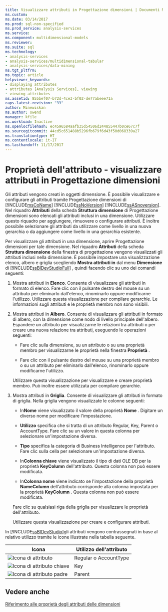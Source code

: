 ```yaml
---
title: Visualizzare attributi in Progettazione dimensioni | Documenti Microsoft
ms.custom: 
ms.date: 03/14/2017
ms.prod: sql-non-specified
ms.prod_service: analysis-services
ms.service: 
ms.component: multidimensional-models
ms.reviewer: 
ms.suite: sql
ms.technology:
- analysis-services
- analysis-services/multidimensional-tabular
- analysis-services/data-mining
ms.tgt_pltfrm: 
ms.topic: article
helpviewer_keywords:
- displaying attributes
- attributes [Analysis Services], viewing
- viewing attributes
ms.assetid: 855bef07-b72d-4ce3-bf02-de77abeee71a
caps.latest.revision: "33"
author: Minewiskan
ms.author: owend
manager: kfile
ms.workload: Inactive
ms.openlocfilehash: ec4596584aafb35d54506d244855447b0ce67c7f
ms.sourcegitcommit: 44cd5c651488b5296fb679f6d43f50d068339a27
ms.translationtype: HT
ms.contentlocale: it-IT
ms.lasthandoff: 11/17/2017
---
```

# <a name="attribute-properties---view-attributes-in-dimension-designer"></a>Proprietà dell'attributo - visualizzare attributi in Progettazione dimensioni
  Gli attributi vengono creati in oggetti dimensione. È possibile visualizzare e configurare gli attributi tramite Progettazione dimensioni di [!INCLUDE[msCoName](../../includes/msconame-md.md)] [!INCLUDE[ssNoVersion](../../includes/ssnoversion-md.md)] [!INCLUDE[ssASnoversion](../../includes/ssasnoversion-md.md)]. Nel riquadro **Attributi** della scheda **Struttura dimensione** di Progettazione dimensioni sono elencati gli attributi inclusi in una dimensione. Utilizzare questo riquadro per aggiungere, rimuovere o configurare attributi. È inoltre possibile selezionare gli attributi da utilizzare come livello in una nuova gerarchia o da aggiungere come livello in una gerarchia esistente.  
  
 Per visualizzare gli attributi in una dimensione, aprire Progettazione dimensioni per tale dimensione. Nel riquadro **Attributi** della scheda **Struttura dimensione**  della finestra di progettazione vengono visualizzati gli attributi inclusi nella dimensione. È possibile impostare una visualizzazione elenco, albero e griglia scegliendo **Mostra attributi in** dal menu **Dimensione** di [!INCLUDE[ssBIDevStudioFull](../../includes/ssbidevstudiofull-md.md)] , quindi facendo clic su uno dei comandi seguenti:  
  
1.  Mostra attributi in **Elenco**. Consente di visualizzare gli attributi in formato di elenco. Fare clic con il pulsante destro del mouse su un attributo per eliminarlo dall'elenco, rinominarlo oppure modificarne l'utilizzo. Utilizzare questa visualizzazione per compilare gerarchie. Le informazioni sugli attributi e le proprietà membro non sono visibili.  
  
2.  Mostra attributi in **Albero**. Consente di visualizzare gli attributi in formato di albero, con la dimensione come nodo di livello principale dell'albero. Espandere un attributo per visualizzarne le relazioni tra attributi o per creare una nuova relazione tra attributi, eseguendo le operazioni seguenti:  
  
    -   Fare clic sulla dimensione, su un attributo o su una proprietà membro per visualizzarne le proprietà nella finestra **Proprietà** .  
  
    -   Fare clic con il pulsante destro del mouse su una proprietà membro o su un attributo per eliminarlo dall'elenco, rinominarlo oppure modificarne l'utilizzo.  
  
     Utilizzare questa visualizzazione per visualizzare e creare proprietà membro. Può inoltre essere utilizzata per compilare gerarchie.  
  
3.  Mostra attributi in **Griglia**. Consente di visualizzare gli attributi in formato di griglia. Nella griglia vengono visualizzate le colonne seguenti:  
  
    -   In**Nome** viene visualizzato il valore della proprietà **Nome** . Digitare un diverso nome per modificare l'impostazione.  
  
    -   **Utilizzo** specifica che si tratta di un attributo Regular, Key, Parent o AccountType. Fare clic su un valore in questa colonna per selezionare un'impostazione diversa.  
  
    -   **Tipo** specifica la categoria di Business Intelligence per l'attributo. Fare clic sulla cella per selezionare un'impostazione diversa.  
  
    -   In**Colonna chiave** viene visualizzato il tipo di dati OLE DB per la proprietà **KeyColumn** dell'attributo. Questa colonna non può essere modificata.  
  
    -   In**Colonna nome** viene indicato se l'impostazione della proprietà **NameColumn** dell'attributo corrisponde alla colonna impostata per la proprietà **KeyColumn** . Questa colonna non può essere modificata.  
  
     Fare clic su qualsiasi riga della griglia per visualizzare le proprietà dell'attributo.  
  
     Utilizzare questa visualizzazione per creare e configurare attributi.  
  
 In [!INCLUDE[ssBIDevStudio](../../includes/ssbidevstudio-md.md)]gli attributi vengono contrassegnati in base al relativo utilizzo tramite le icone illustrate nella tabella seguente.  
  
|Icona|Utilizzo dell'attributo|  
|----------|---------------------|  
|![Icona di attributo](../../analysis-services/multidimensional-models/media/as-icon-attribute.gif "icona di attributo")|Regular o AccountType|  
|![Icona di attributo chiave](../../analysis-services/multidimensional-models/media/as-icon-key-attribute.gif "icona di attributo chiave")|Key|  
|![Icona di attributo padre](../../analysis-services/multidimensional-models/media/as-icon-parent-attribute.gif "icona di attributo padre")|Parent|  
  
## <a name="see-also"></a>Vedere anche  
 [Riferimento alle proprietà degli attributi delle dimensioni](../../analysis-services/multidimensional-models/dimension-attribute-properties-reference.md)  
  
  
